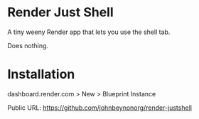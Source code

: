 # Render Just Shell

A tiny weeny Render app that lets you use the shell tab.

Does nothing.

# Installation

dashboard.render.com > New > Blueprint Instance 

Public URL: https://github.com/johnbeynonorg/render-justshell

